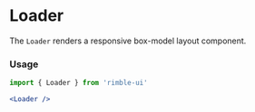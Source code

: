 # Loader
The `Loader` renders a responsive box-model layout component.

<!-- STORY -->

### Usage
```jsx
import { Loader } from 'rimble-ui'
```

<!-- component example here -->
```jsx
<Loader />
```
